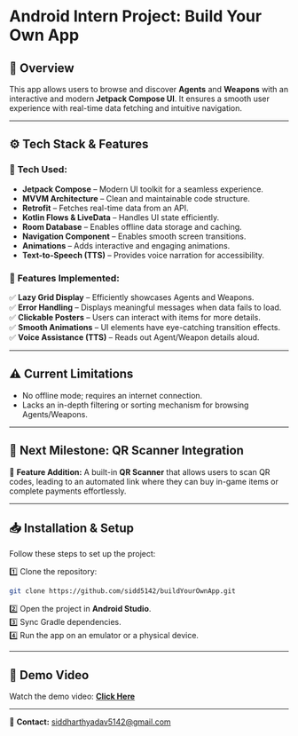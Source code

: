 # **Android Intern Project: Build Your Own App**  

## 📌 **Overview**  
This app allows users to browse and discover **Agents** and **Weapons** with an interactive and modern **Jetpack Compose UI**. It ensures a smooth user experience with real-time data fetching and intuitive navigation.  

---

## ⚙ **Tech Stack & Features**  

### 🔹 **Tech Used:**  
- **Jetpack Compose** – Modern UI toolkit for a seamless experience.  
- **MVVM Architecture** – Clean and maintainable code structure.  
- **Retrofit** – Fetches real-time data from an API.  
- **Kotlin Flows & LiveData** – Handles UI state efficiently.
- **Room Database** – Enables offline data storage and caching. 
- **Navigation Component** – Enables smooth screen transitions.
- **Animations** – Adds interactive and engaging animations.
- **Text-to-Speech (TTS)** – Provides voice narration for accessibility.

### 🌟 **Features Implemented:**  
✅ **Lazy Grid Display** – Efficiently showcases Agents and Weapons.  
✅ **Error Handling** – Displays meaningful messages when data fails to load.  
✅ **Clickable Posters** – Users can interact with items for more details.  
✅ **Smooth Animations** – UI elements have eye-catching transition effects.
✅ **Voice Assistance (TTS)** – Reads out Agent/Weapon details aloud.

---


## ⚠ **Current Limitations**  
- No offline mode; requires an internet connection.  
- Lacks an in-depth filtering or sorting mechanism for browsing Agents/Weapons.  

---

## 🚀 **Next Milestone: QR Scanner Integration**  
🔹 **Feature Addition:** A built-in **QR Scanner** that allows users to scan QR codes, leading to an automated link where they can buy in-game items or complete payments effortlessly.  

---

## 📥 **Installation & Setup**  
Follow these steps to set up the project:  

1️⃣ Clone the repository:  
   ```sh
   git clone https://github.com/sidd5142/buildYourOwnApp.git
   ```  
2️⃣ Open the project in **Android Studio**.  
3️⃣ Sync Gradle dependencies.  
4️⃣ Run the app on an emulator or a physical device.  

---

## 🎥 **Demo Video**  
Watch the demo video: **[Click Here](https://shorturl.at/GBVj4)**  

---

📩 **Contact:** siddharthyadav5142@gmail.com  

